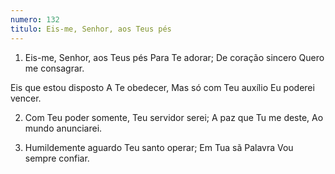 ```yaml
---
numero: 132
titulo: Eis-me, Senhor, aos Teus pés
---
```

1. Eis-me, Senhor, aos Teus pés
Para Te adorar;
De coração sincero
Quero me consagrar.

Eis que estou disposto
A Te obedecer,
Mas só com Teu auxílio
Eu poderei vencer.

2. Com Teu poder somente,
Teu servidor serei;
A paz que Tu me deste,
Ao mundo anunciarei.

3. Humildemente aguardo
Teu santo operar;
Em Tua sã Palavra
Vou sempre confiar.
